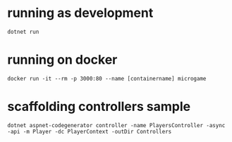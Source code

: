 # running as development
`dotnet run`

# running on docker
`docker run -it --rm -p 3000:80 --name [containername] microgame`

# scaffolding controllers sample
`dotnet aspnet-codegenerator controller -name PlayersController -async -api -m Player -dc PlayerContext -outDir Controllers`